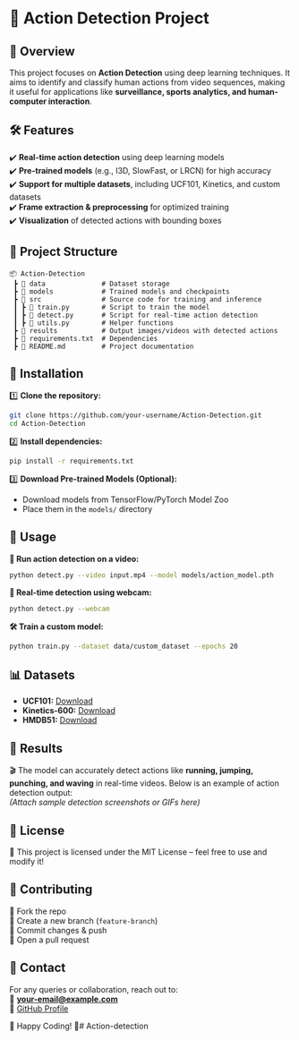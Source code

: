 # 📌 Action Detection Project  

## 🎯 Overview  
This project focuses on  **Action Detection** using deep learning techniques. It aims to identify and classify human actions from video sequences, making it useful for applications like **surveillance, sports analytics, and human-computer interaction**.  

## 🛠️ Features  
✔️ **Real-time action detection** using deep learning models  
✔️ **Pre-trained models** (e.g., I3D, SlowFast, or LRCN) for high accuracy  
✔️ **Support for multiple datasets**, including UCF101, Kinetics, and custom datasets  
✔️ **Frame extraction & preprocessing** for optimized training  
✔️ **Visualization** of detected actions with bounding boxes  

## 📂 Project Structure  
```
📦 Action-Detection  
 ┣ 📂 data              # Dataset storage  
 ┣ 📂 models            # Trained models and checkpoints  
 ┣ 📂 src               # Source code for training and inference  
 ┃ ┣ 📜 train.py        # Script to train the model  
 ┃ ┣ 📜 detect.py       # Script for real-time action detection  
 ┃ ┣ 📜 utils.py        # Helper functions  
 ┣ 📂 results           # Output images/videos with detected actions  
 ┣ 📜 requirements.txt  # Dependencies  
 ┣ 📜 README.md         # Project documentation  
```

## 🔧 Installation  
1️⃣ **Clone the repository:**  
```bash
git clone https://github.com/your-username/Action-Detection.git  
cd Action-Detection  
```  
2️⃣ **Install dependencies:**  
```bash
pip install -r requirements.txt  
```  
3️⃣ **Download Pre-trained Models (Optional):**  
- Download models from TensorFlow/PyTorch Model Zoo  
- Place them in the `models/` directory  

## 🚀 Usage  
**🎥 Run action detection on a video:**  
```bash
python detect.py --video input.mp4 --model models/action_model.pth  
```  
**📡 Real-time detection using webcam:**  
```bash
python detect.py --webcam  
```  
**🛠️ Train a custom model:**  
```bash
python train.py --dataset data/custom_dataset --epochs 20  
```  

## 📊 Datasets  
- **UCF101:** [Download](https://www.crcv.ucf.edu/data/UCF101.php)  
- **Kinetics-600:** [Download](https://deepmind.com/research/open-source/kinetics)  
- **HMDB51:** [Download](https://serre-lab.clps.brown.edu/resource/hmdb-a-large-human-motion-database/)  

## 📌 Results  
🎬 The model can accurately detect actions like **running, jumping, punching, and waving** in real-time videos. Below is an example of action detection output:  
*(Attach sample detection screenshots or GIFs here)*  

## 📜 License  
📄 This project is licensed under the MIT License – feel free to use and modify it!  

## 🤝 Contributing  
🔹 Fork the repo  
🔹 Create a new branch (`feature-branch`)  
🔹 Commit changes & push  
🔹 Open a pull request  

## 📩 Contact  
For any queries or collaboration, reach out to:  
📧 **your-email@example.com**  
🔗 [GitHub Profile](https://github.com/your-username)  

🚀 Happy Coding! 🎉# Action-detection
